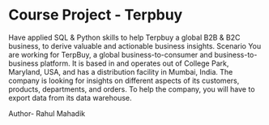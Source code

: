 #   Course Project - Terpbuy
Have applied SQL & Python skills to help Terpbuy a global B2B & B2C business, to derive valuable and actionable business insights.
Scenario
You are working for TerpBuy, a global business-to-consumer and business-to-business platform. It is based in and operates out of College Park, Maryland, USA, and has a distribution facility in Mumbai, India. The company is looking for insights on different aspects of its customers, products, departments, and orders. To help the company, you will have to export data from its data warehouse.

 


Author- Rahul Mahadik
